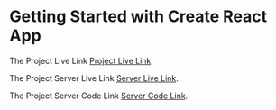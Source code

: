 # Getting Started with Create React App

The Project Live Link [Project Live Link](https://blog-cmsa.web.app/).

The Project Server Live Link [Server Live Link](https://blog-cmsa-server.vercel.app/).

The Project Server Code Link [Server Code Link](https://github.com/kibria-khandaker/Blog-CMSA-Server).

